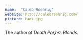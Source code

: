 ```yaml
---
name:  "Caleb Roehrig"
website: http://calebroehrig.com/
picture: book.jpg
---
```

The author of *Death Prefers Blonds*.